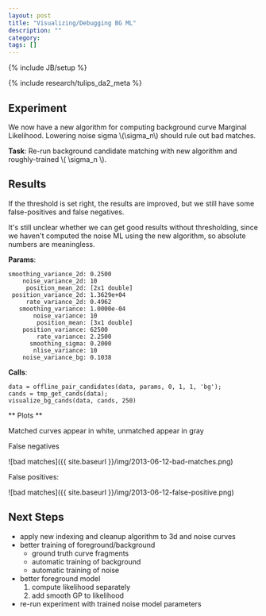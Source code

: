 ```yaml
---
layout: post
title: "Visualizing/Debugging BG ML"
description: ""
category: 
tags: []
---
```

{% include JB/setup %}

{% include research/tulips_da2_meta %}

Experiment
-----------

We now have a new algorithm for computing background curve Marginal Likelihood.  Lowering noise sigma \\(\sigma_n\\) should rule out bad matches.

**Task**: Re-run background candidate matching with new algorithm and roughly-trained \\( \sigma_n \\).


Results
-----------

If the threshold is set right, the results are improved, but we still have some false-positives and false negatives.  

It's still unclear whether we can get good results without thresholding, since we haven't computed the noise ML using the new algorithm, so absolute numbers are meaningless.  

**Params**:

    smoothing_variance_2d: 0.2500
        noise_variance_2d: 10
         position_mean_2d: [2x1 double]
     position_variance_2d: 1.3629e+04
         rate_variance_2d: 0.4962
       smoothing_variance: 1.0000e-04
           noise_variance: 10
            position_mean: [3x1 double]
        position_variance: 62500
            rate_variance: 2.2500
          smoothing_sigma: 0.2000
           nlise_variance: 10
        noise_variance_bg: 0.1038

**Calls**:

    data = offline_pair_candidates(data, params, 0, 1, 1, 'bg');
    cands = tmp_get_cands(data);
    visualize_bg_cands(data, cands, 250)

** Plots **

Matched curves appear in white, unmatched appear in gray

False negatives
    
![bad matches]({{ site.baseurl }}/img/2013-06-12-bad-matches.png)

False positives:
    
![bad matches]({{ site.baseurl }}/img/2013-06-12-false-positive.png)

Next Steps
------------

+ apply new indexing and cleanup algorithm to 3d and noise curves
+ better training of foreground/background
    + ground truth curve fragments
    + automatic training of background
    + automatic training of noise
+ better foreground model
    1. compute likelihood separately
    2. add smooth GP to likelihood
+ re-run experiment with trained noise model parameters
